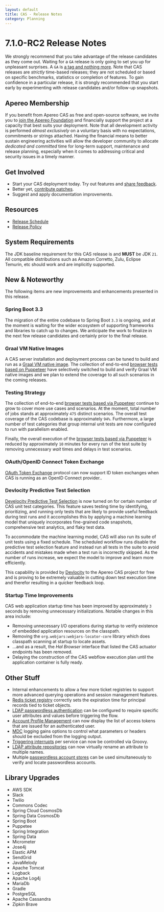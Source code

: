 ```yaml
---
layout: default
title: CAS - Release Notes
category: Planning
---
```


# 7.1.0-RC2 Release Notes

We strongly recommend that you take advantage of the release candidates as they come out. Waiting for a `GA` release is only going to set
you up for unpleasant surprises. A `GA` is [a tag and nothing more](https://apereo.github.io/2017/03/08/the-myth-of-ga-rel/). Note
that CAS releases are *strictly* time-based releases; they are not scheduled or based on specific benchmarks,
statistics or completion of features. To gain confidence in a particular
release, it is strongly recommended that you start early by experimenting with release candidates and/or follow-up snapshots.

## Apereo Membership

If you benefit from Apereo CAS as free and open-source software, we invite you
to [join the Apereo Foundation](https://www.apereo.org/content/apereo-membership)
and financially support the project at a capacity that best suits your deployment. Note that all development activity is performed
*almost exclusively* on a voluntary basis with no expectations, commitments or strings attached. Having the financial means to better
sustain engineering activities will allow the developer community to allocate *dedicated and committed* time for long-term support,
maintenance and release planning, especially when it comes to addressing critical and security issues in a timely manner.

## Get Involved

- Start your CAS deployment today. Try out features and [share feedback](/cas/Mailing-Lists.html).
- Better yet, [contribute patches](/cas/developer/Contributor-Guidelines.html).
- Suggest and apply documentation improvements.

## Resources

- [Release Schedule](https://github.com/apereo/cas/milestones)
- [Release Policy](/cas/developer/Release-Policy.html)

## System Requirements

The JDK baseline requirement for this CAS release is and **MUST** be JDK `21`. All compatible distributions
such as Amazon Corretto, Zulu, Eclipse Temurin, etc should work and are implicitly supported.

## New & Noteworthy

The following items are new improvements and enhancements presented in this release.

### Spring Boot 3.3

The migration of the entire codebase to Spring Boot `3.3` is ongoing, and at the
moment is waiting for the wider ecosystem of supporting frameworks and libraries to catch up to
changes. We anticipate the work to finalize in the next few release candidates and certainly prior to the final release.

### Graal VM Native Images

A CAS server installation and deployment process can be tuned to build and run
as a [Graal VM native image](../installation/GraalVM-NativeImage-Installation.html).
The collection of end-to-end [browser tests based on Puppeteer](../../developer/Test-Process.html) have selectively switched
to build and verify Graal VM native images and we plan to extend the coverage to all such scenarios in the coming releases.

### Testing Strategy

The collection of end-to-end [browser tests based via Puppeteer](../../developer/Test-Process.html) continue to grow to cover more use cases
and scenarios. At the moment, total number of jobs stands at approximately `475` distinct scenarios. The overall
test coverage of the CAS codebase is approximately `94%`. Furthermore, a large number of test categories that group internal unit tests
are now configured to run with parallelism enabled.
  
Finally, the overall execution of the [browser tests based via Puppeteer](../../developer/Test-Process.html) is reduced
by approximately `10` minutes for every run of the test suite by removing unnecessary *wait* times and delays in test scenarios.

### OAuth/OpenID Connect Token Exchange

[OAuth Token Exchange](../authentication/OAuth-ProtocolFlow-TokenExchange.html) protocol can now support ID token exchanges
when CAS is running as an OpenID Connect provider..
  
### Devlocity Predictive Test Selection

[Develocity Predictive Test Selection](https://develocity.apereo.org/scans/test-selection) is now turned on for certain number
of CAS unit test categories. This feature saves testing time by identifying, prioritizing, and running only 
tests that are likely to provide useful feedback during test runs and it accomplishes 
this by applying a machine learning model that uniquely incorporates fine-grained code snapshots, 
comprehensive test analytics, and flaky test data.

To accommodate the machine learning model, CAS will also run its suite of unit tests using a fixed schedule.
The scheduled workflow runs disable the predictive test selection feature and instead run all tests in the suite to
avoid accidents and mistakes made when a test run is incorrectly skipped. As the number of runs increase, 
we expect the model to improve and learn more efficiently.

This capability is provided by [Devlocity](https://gradle.com/develocity/) to the Apereo CAS project for free and is proving
to be extremely valuable in cutting down test execution time and therefor resulting in a quicker feedback loop. 

### Startup Time Improvements

CAS web application startup time has been improved by approximately `3` seconds by removing unnecessary initializations.
Notable changes in this area include:

- Removing unnecessary I/O operations during startup to verify existence of embedded application resources on the classpath.
- Removing the `org.webjars:webjars-locator-core` library which does classpath scanning at startup to locate assets.
- ...and as a result, the *Hal Browser* interface that listed the CAS actuator endpoints has been removed.
- Delaying the construction of the CAS webflow execution plan until the application container is fully ready.

## Other Stuff

- Internal enhancements to allow a few more ticket registries to support more advanced querying operations and session management features.
- [Redis ticket registry](../ticketing/Redis-Ticket-Registry.html) correctly sets the expiration time for principal records tied to ticket objects.           
- [LDAP passwordless authentication](../authentication/Passwordless-Authentication-Storage-LDAP.html) can be configured to require specific user attributes and values before triggering the flow.
- [Account Profile Management](../registration/Account-Management-Overview.html) can now display the list of access tokens that are issued for an authenticated user.
- [MDC](../logging/Logging-MDC.html) logging gains options to control what parameters or headers should be excluded from the logging output.
- [Triggering interrupts](../webflow/Webflow-Customization-Interrupt-PerService.html) per service can now be controlled via Groovy.
- [LDAP attribute repositories](../integration/Attribute-Resolution-LDAP.html) can now virtually rename an attribute to multiple names.
- Multiple [passwordless account stores](../authentication/Passwordless-Authentication.html) can be used simultaneously to verify and locate passwordless accounts.

## Library Upgrades
           
- AWS SDK
- Slack
- Twilio
- Commons Codec
- Spring Cloud CosmosDb
- Spring Data CosmosDb
- Spring Boot
- Puppetee
- Spring Integration
- Spring Data
- Micrometer
- Jose4j
- Elastic APM
- SendGrid
- JavaMelody
- Apache Tomcat
- Logback
- Apache Log4j
- MariaDb
- Gradle
- PostgreSQL
- Apache Cassandra
- Zipkin Brave
